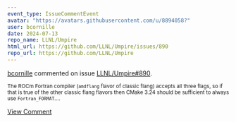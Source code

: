 ```yaml
---
event_type: IssueCommentEvent
avatar: "https://avatars.githubusercontent.com/u/8894058?"
user: bcornille
date: 2024-07-13
repo_name: LLNL/Umpire
html_url: https://github.com/LLNL/Umpire/issues/890
repo_url: https://github.com/LLNL/Umpire
---
```


<a href='https://github.com/bcornille' target='_blank'>bcornille</a> commented on issue <a href='https://github.com/LLNL/Umpire/issues/890' target='_blank'>LLNL/Umpire#890</a>.

<small>The ROCm Fortran compiler (`amdflang` flavor of classic flang) accepts all three flags, so if that is true of the other classic flang flavors then CMake 3.24 should be sufficient to always use `Fortran_FORMAT`....</small>

<a href='https://github.com/LLNL/Umpire/issues/890' target='_blank'>View Comment</a>